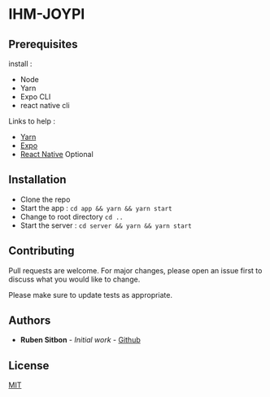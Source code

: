 # IHM-JOYPI

## Prerequisites

install :

- Node
- Yarn
- Expo CLI
- react native cli

Links to help :

- [Yarn](https://classic.yarnpkg.com/fr/docs/getting-started)
- [Expo](https://expo.io/learn)
- [React Native](http://reactnative.dev/docs/getting-started) Optional

## Installation

- Clone the repo
- Start the app : `cd app && yarn && yarn start`
- Change to root directory `cd ..`
- Start the server : `cd server && yarn && yarn start`

## Contributing

Pull requests are welcome. For major changes, please open an issue first to discuss what you would like to change.

Please make sure to update tests as appropriate.

## Authors

- **Ruben Sitbon** - _Initial work_ - [Github](https://github.com/rubensitbon/)

## License

[MIT](https://choosealicense.com/licenses/mit/)
